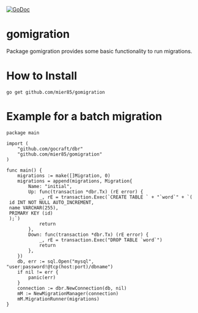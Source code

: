 [![GoDoc](https://godoc.org/github.com/golang/gddo?status.svg)](http://godoc.org/github.com/mier85/gomigration)

# gomigration
Package gomigration provides some basic functionality to run migrations.

# How to Install

```
go get github.com/mier85/gomigration
```

# Example for a batch migration
```
package main

import (
	"github.com/gocraft/dbr"
	"github.com/mier85/gomigration"
)

func main() {
	migrations := make([]Migration, 0)
	migrations = append(migrations, Migration{
		Name: "initial",
		Up: func(transaction *dbr.Tx) (rE error) {
			_, rE = transaction.Exec(`CREATE TABLE ` + "`word`" + `(
 id INT NOT NULL AUTO_INCREMENT,
 name VARCHAR(255),
 PRIMARY KEY (id)
 );`)
			return
		},
		Down: func(transaction *dbr.Tx) (rE error) {
			_, rE = transaction.Exec("DROP TABLE `word`")
			return
		},
	})
	db, err := sql.Open("mysql", "user:password!@tcp(host:port)/dbname")
	if nil != err {
		panic(err)
	}
	connection := dbr.NewConnection(db, nil)
	mM := NewMigrationManager(connection)
	mM.MigrationRunner(migrations)
}
```
